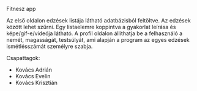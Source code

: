 Fitnesz app

Az első oldalon edzések listája látható adatbázisból feltöltve.
Az edzések között lehet szűrni. Egy listaelemre koppintva a gyakorlat leírása és képe/gif-e/videója látható.
A profil oldalon állíthatja be a felhasználó a nemét, magasságát, testsúlyát, ami alapján a program az egyes edzések ismétlésszámát személyre szabja.

Csapattagok:
- Kovács Adrián
- Kovács Evelin
- Kovács Krisztián
